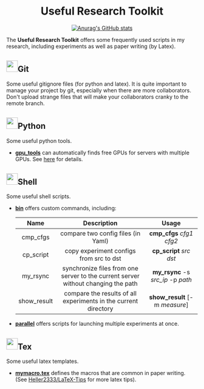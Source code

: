 <div align="center">

# Useful Research Toolkit

[![Anurag's GitHub stats](https://github-readme-stats.vercel.app/api?username=byby221b&count_private=true&show_icons=true)](https://github.com/byby221b/UsefulScripts)
</div>

The **Useful Research Toolkit** offers some frequently used scripts in my research, including experiments as well as paper writing (by Latex).

## <img src="https://img.icons8.com/color/48/null/git.png" width="30px" />Git

Some useful gitignore files (for python and latex). It is quite important to manage your project by git, especially when there are more collaborators. Don't upload strange files that will make your collaborators cranky to the remote branch.

## <img src="https://img.icons8.com/color/48/null/python--v1.png" width="30px" />Python

Some useful python tools.

- **[gpu_tools](./python/gpu_tools)** can automatically finds free GPUs for servers with multiple GPUs. See [here](./python/gpu_tools/README.md) for details.

## <img src="https://img.icons8.com/color/48/null/console.png" width="30px" />Shell

Some useful shell scripts.

- **[bin](./shell/bin)** offers custom commands, including:
  
    |    Name     |                         Description                          |                Usage                |
    | :---------: | :----------------------------------------------------------: | :---------------------------------: |
    |  cmp_cfgs   |              compare two config files (in Yaml)              |     **cmp_cfgs** *cfg1* *cfg2*      |
    |  cp_script  |           copy experiment configs from src to dst            |      **cp_script** *src* *dst*      |
    |  my_rsync   | synchronize files from one server to the current server without changing the path | **my_rsync**  -s *src_ip* -p *path* |
    | show_result | compare the results of all experiments in the current directory |   **show_result** [-m *measure*]    |
    
- **[parallel](./shell/parallel)** offers scripts for launching multiple experiments at once.

## <img src="https://img.icons8.com/color/48/null/latex.png" width="30px"/>Tex

Some useful latex templates.

* **[mymacro.tex](./tex/mymacro.tex)** defines the macros that are common in paper writing. (See [Heller2333/LaTeX-Tips](https://github.com/Heller2333/LaTeX-Tips) for more latex tips).



